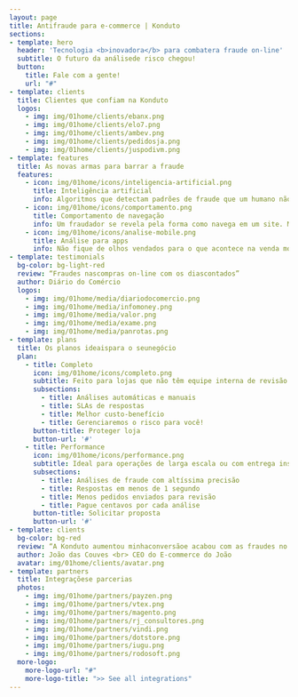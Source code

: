 ```yaml
---
layout: page
title: Antifraude para e-commerce | Konduto
sections:
- template: hero
  header: 'Tecnologia <b>inovadora</b> para combatera fraude on-line'
  subtitle: O futuro da análisede risco chegou!
  button:
    title: Fale com a gente!
    url: "#"
- template: clients
  title: Clientes que confiam na Konduto
  logos:
    - img: img/01home/clients/ebanx.png
    - img: img/01home/clients/elo7.png
    - img: img/01home/clients/ambev.png
    - img: img/01home/clients/pedidosja.png
    - img: img/01home/clients/juspodivm.png
- template: features
  title: As novas armas para barrar a fraude
  features:
    - icon: img/01home/icons/inteligencia-artificial.png
      title: Inteligência artificial
      info: Algoritmos que detectam padrões de fraude que um humano não conseguiria identificar. Aprove mais pedidos sem mexer em regras
    - icon: img/01home/icons/comportamento.png
      title: Comportamento de navegação
      info: Um fraudador se revela pela forma como navega em um site. Monitore o cliente desde o momento em que ele inicia o proceso de compra.
    - icon: img/01home/icons/analise-mobile.png
      title: Análise para apps
      info: Não fique de olhos vendados para o que acontece na venda mobile. Temos uma solução incrível para detectar fraudes em aplicativos
- template: testimonials
  bg-color: bg-light-red
  review: “Fraudes nascompras on-line com os diascontados”
  author: Diário do Comércio
  logos:
    - img: img/01home/media/diariodocomercio.png
    - img: img/01home/media/infomoney.png
    - img: img/01home/media/valor.png
    - img: img/01home/media/exame.png
    - img: img/01home/media/panrotas.png
- template: plans
  title: Os planos ideaispara o seunegócio
  plan:
    - title: Completo
      icon: img/01home/icons/completo.png
      subtitle: Feito para lojas que não têm equipe interna de revisão
      subsections:
        - title: Análises automáticas e manuais
        - title: SLAs de respostas
        - title: Melhor custo-benefício
        - title: Gerenciaremos o risco para você!
      button-title: Proteger loja
      button-url: '#'
    - title: Performance
      icon: img/01home/icons/performance.png
      subtitle: Ideal para operações de larga escala ou com entrega instantânea
      subsections:
        - title: Análises de fraude com altíssima precisão
        - title: Respostas em menos de 1 segundo
        - title: Menos pedidos enviados para revisão
        - title: Pague centavos por cada análise
      button-title: Solicitar proposta
      button-url: '#'
- template: clients
  bg-color: bg-red
  review: “A Konduto aumentou minhaconversãoe acabou com as fraudes no meunegócio!”
  author: João das Couves <br> CEO do E-commerce do João
  avatar: img/01home/clients/avatar.png
- template: partners
  title: Integraçõese parcerias
  photos:
    - img: img/01home/partners/payzen.png
    - img: img/01home/partners/vtex.png
    - img: img/01home/partners/magento.png
    - img: img/01home/partners/rj_consultores.png
    - img: img/01home/partners/vindi.png
    - img: img/01home/partners/dotstore.png
    - img: img/01home/partners/iugu.png
    - img: img/01home/partners/rodosoft.png
  more-logo:
    more-logo-url: "#"
    more-logo-title: ">> See all integrations"
---
```



